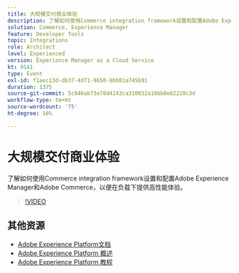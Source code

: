 ```yaml
---
title: 大规模交付商业体验
description: 了解如何使用Commerce integration framework设置和配置Adobe Experience Manager和Adobe Commerce，以便在负载下提供高性能体验。
solution: Commerce, Experience Manager
feature: Developer Tools
topic: Integrations
role: Architect
level: Experienced
version: Experience Manager as a Cloud Service
kt: 9141
type: Event
exl-id: f1aec13d-db37-4d71-9650-9bb01a745b91
duration: 1375
source-git-commit: 5c946ab73e78d4243ca310032a10bb8e82228c3d
workflow-type: tm+mt
source-wordcount: '75'
ht-degree: 16%

---
```


# 大规模交付商业体验

了解如何使用Commerce integration framework设置和配置Adobe Experience Manager和Adobe Commerce，以便在负载下提供高性能体验。

>[!VIDEO](https://video.tv.adobe.com/v/337582/?quality=12&learn=on&hidetitle=true)

## 其他资源

- [Adobe Experience Platform文档](https://experienceleague.adobe.com/docs/experience-platform.html?lang=zh-Hans)
- [Adobe Experience Platform 概述](https://experienceleague.adobe.com/docs/experience-platform/landing/home.html?lang=zh-Hans)
- [Adobe Experience Platform 教程](https://experienceleague.adobe.com/docs/platform-learn/tutorials/overview.html?lang=zh-Hans)

